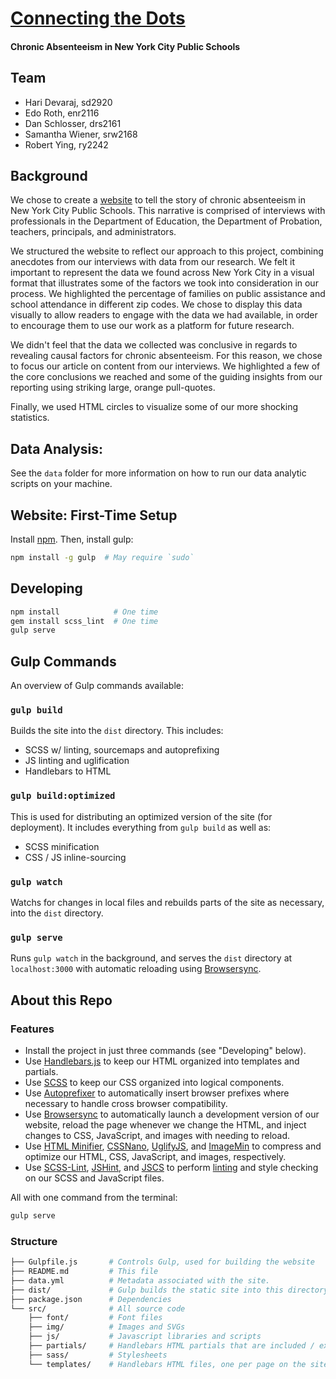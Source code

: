 [Connecting the Dots][article]
==============================

#### Chronic Absenteeism in New York City Public Schools

## Team

- Hari Devaraj, sd2920
- Edo Roth, enr2116
- Dan Schlosser, drs2161
- Samantha Wiener, srw2168
- Robert Ying, ry2242

## Background

We chose to create a [website][article] to tell the story of chronic absenteeism in New York City Public Schools. This narrative is comprised of interviews with professionals in the Department of Education, the Department of Probation, teachers, principals, and administrators. 

We structured the website to reflect our approach to this project, combining anecdotes from our interviews with data from our research. We felt it important to represent the data we found across New York City in a visual format that illustrates some of the factors we took into consideration in our process.  We highlighted the percentage of families on public assistance and school attendance in different zip codes.  We chose to display this data visually to allow readers to engage with the data we had available, in order to encourage them to use our work as a platform for future research.

We didn't feel that the data we collected was conclusive in regards to revealing causal factors for chronic absenteeism. For this reason, we chose to focus our article on content from our interviews. We highlighted a few of the core conclusions we reached and some of the guiding insights from our reporting using striking large, orange pull-quotes.

Finally, we used HTML circles to visualize some of our more shocking statistics.

## Data Analysis:

See the `data` folder for more information on how to run our data analytic scripts on your machine.

## Website: First-Time Setup

Install [npm][npm-install]. Then, install gulp:

```bash
npm install -g gulp  # May require `sudo`
```

## Developing

```bash
npm install            # One time
gem install scss_lint  # One time
gulp serve
```

## Gulp Commands

An overview of Gulp commands available:

### `gulp build`

Builds the site into the `dist` directory.  This includes:

- SCSS w/ linting, sourcemaps and autoprefixing
- JS linting and uglification
- Handlebars to HTML

### `gulp build:optimized`

This is used for distributing an optimized version of the site (for deployment).  It includes everything from `gulp build` as well as:
- SCSS minification
- CSS / JS inline-sourcing 

### `gulp watch`

Watchs for changes in local files and rebuilds parts of the site as necessary, into the `dist` directory.

### `gulp serve`

Runs `gulp watch` in the background, and serves the `dist` directory at `localhost:3000` with automatic reloading using [Browsersync][browsersync].

## About this Repo

### Features

- Install the project in just three commands (see "Developing" below).
- Use [Handlebars.js][handlebars] to keep our HTML organized into templates and partials.
- Use [SCSS][scss] to keep our CSS organized into logical components.
- Use [Autoprefixer][autoprefixer] to automatically insert browser prefixes where necessary to handle cross browser compatibility.
- Use [Browsersync][browsersync] to automatically launch a development version of our website, reload the page whenever we change the HTML, and inject changes to CSS, JavaScript, and images with needing to reload.
- Use [HTML Minifier][htmlmin], [CSSNano][cssnano], [UglifyJS][uglifyjs], and [ImageMin][imagemin] to compress and optimize our HTML, CSS, JavaScript, and images, respectively.
- Use [SCSS-Lint][scss-lint], [JSHint][jshint], and [JSCS][jscs] to perform [linting][linting] and style checking on our SCSS and JavaScript files.

All with one command from the terminal:

```bash
gulp serve
```

### Structure

```bash
├── Gulpfile.js       # Controls Gulp, used for building the website
├── README.md         # This file
├── data.yml          # Metadata associated with the site.
├── dist/             # Gulp builds the static site into this directory
├── package.json      # Dependencies
└── src/              # All source code
    ├── font/         # Font files
    ├── img/          # Images and SVGs
    ├── js/           # Javascript libraries and scripts
    ├── partials/     # Handlebars HTML partials that are included / extended
    ├── sass/         # Stylesheets
    └── templates/    # Handlebars HTML files, one per page on the site.
```

[article]: https://absent.schlosser.io/
[autoprefixer]: https://css-tricks.com/autoprefixer/
[browsersync]: http://www.browsersync.io/
[cssnano]: http://cssnano.co/
[gulp]: http://gulpjs.com/
[handlebars]: http://handlebarsjs.com/
[htmlmin]: https://github.com/kangax/html-minifier
[imagemin]: https://github.com/imagemin/imagemin
[jscs]: http://jscs.info/
[jshint]: http://jshint.com/
[linting]: https://en.wikipedia.org/wiki/Lint_%28software%29
[npm-install]: https://nodejs.org/en/download/
[uglifyjs]: https://github.com/mishoo/UglifyJS
[scss]: http://sass-lang.com/
[scss-lint]: https://github.com/brigade/scss-lint
